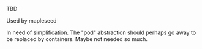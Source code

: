 
TBD

Used by mapleseed

In need of simplification.  The "pod" abstraction should perhaps go
away to be replaced by containers.  Maybe not needed so much.



